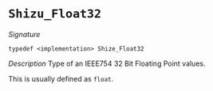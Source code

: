 # `Shizu_Float32`

*Signature*
```
typedef <implementation> Shize_Float32
````

*Description*
Type of an IEEE754 32 Bit Floating Point values.

This is usually defined as `float`.
